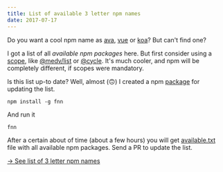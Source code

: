 ```yaml
---
title: List of available 3 letter npm names
date: 2017-07-17
---
```


Do you want a cool npm name as [ava](https://www.npmjs.com/package/ava), [vue](https://www.npmjs.com/package/vue) or [koa](https://www.npmjs.com/package/koa)?
But can't find one?

I got a list of all _available npm packages_ here. But first consider using a [scope](https://docs.npmjs.com/misc/scope),
like [@medv/list](https://www.npmjs.com/package/@medv/list) or [@cycle](https://github.com/cyclejs/cyclejs).
It's much cooler, and npm will be completely different, if scopes were mandatory.

Is this list up-to date? Well, almost (🙃) I created a npm [package](https://github.com/antonmedv/find-npm-name) for updating the list.

```
npm install -g fnn
```

And run it

```
fnn
```

After a certain about of time (about a few hours) you will get [available.txt](https://github.com/antonmedv/find-npm-name/blob/master/available.txt)
file with all available npm packages. Send a PR to update the list.

[→ See list of 3 letter npm names](all)